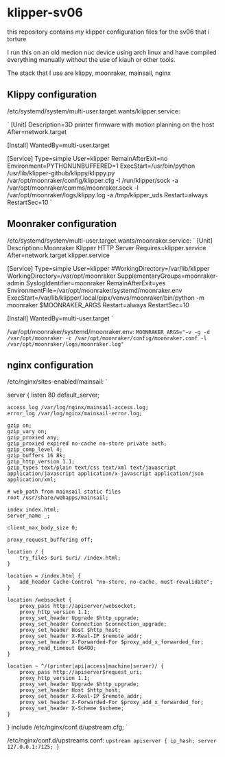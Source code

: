 # klipper-sv06
this repository contains my klipper configuration files for the sv06 that i torture

I run this on an old medion nuc device using arch linux and have compiled everything manually without the use of kiauh or other tools. 

The stack that I use are klippy, moonraker, mainsail, nginx

## Klippy configuration
/etc/systemd/system/multi-user.target.wants/klipper.service:

`
[Unit]
Description=3D printer firmware with motion planning on the host
After=network.target

[Install]
WantedBy=multi-user.target

[Service]
Type=simple
User=klipper
RemainAfterExit=no
Environment=PYTHONUNBUFFERED=1
ExecStart=/usr/bin/python /usr/lib/klipper-github/klippy/klippy.py /var/opt/moonraker/config/klipper.cfg -I /run/klipper/sock -a /var/opt/moonraker/comms/moonraker.sock -l /var/opt/moonraker/logs/klippy.log -a /tmp/klipper_uds
Restart=always
RestartSec=10
`
## Moonraker configuration
/etc/systemd/system/multi-user.target.wants/moonraker.service:
`
[Unit]
Description=Moonraker Klipper HTTP Server
Requires=klipper.service
After=network.target klipper.service

[Service]
Type=simple
User=klipper
#WorkingDirectory=/var/lib/klipper
WorkingDirectory=/var/opt/moonraker
SupplementaryGroups=moonraker-admin
SyslogIdentifier=moonraker
RemainAfterExit=yes
EnvironmentFile=/var/opt/moonraker/systemd/moonraker.env
ExecStart=/var/lib/klipper/.local/pipx/venvs/moonraker/bin/python -m moonraker $MOONRAKER_ARGS
Restart=always
RestartSec=10

[Install]
WantedBy=multi-user.target
`

/var/opt/moonraker/systemd/moonraker.env:
`
MOONRAKER_ARGS="-v -g -d /var/opt/moonraker -c /var/opt/moonraker/config/moonraker.conf -l /var/opt/moonraker/logs/moonraker.log"
`

## nginx configuration 
/etc/nginx/sites-enabled/mainsail:
`

server {
    listen 80 default_server;

    access_log /var/log/nginx/mainsail-access.log;
    error_log /var/log/nginx/mainsail-error.log;

    gzip on;
    gzip_vary on;
    gzip_proxied any;
    gzip_proxied expired no-cache no-store private auth;
    gzip_comp_level 4;
    gzip_buffers 16 8k;
    gzip_http_version 1.1;
    gzip_types text/plain text/css text/xml text/javascript application/javascript application/x-javascript application/json application/xml;

    # web_path from mainsail static files
    root /usr/share/webapps/mainsail;

    index index.html;
    server_name _;

    client_max_body_size 0;

    proxy_request_buffering off;

    location / {
        try_files $uri $uri/ /index.html;
    }

    location = /index.html {
        add_header Cache-Control "no-store, no-cache, must-revalidate";
    }

    location /websocket {
        proxy_pass http://apiserver/websocket;
        proxy_http_version 1.1;
        proxy_set_header Upgrade $http_upgrade;
        proxy_set_header Connection $connection_upgrade;
        proxy_set_header Host $http_host;
        proxy_set_header X-Real-IP $remote_addr;
        proxy_set_header X-Forwarded-For $proxy_add_x_forwarded_for;
        proxy_read_timeout 86400;
    }

    location ~ ^/(printer|api|access|machine|server)/ {
        proxy_pass http://apiserver$request_uri;
        proxy_http_version 1.1;
        proxy_set_header Upgrade $http_upgrade;
        proxy_set_header Host $http_host;
        proxy_set_header X-Real-IP $remote_addr;
        proxy_set_header X-Forwarded-For $proxy_add_x_forwarded_for;
        proxy_set_header X-Scheme $scheme;
    }

}
include /etc/nginx/conf.d/upstream.cfg;
`

/etc/nginx/conf.d/upstreams.conf:
`
upstream apiserver {
    ip_hash;
    server 127.0.0.1:7125;
}
`
